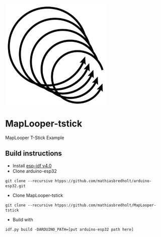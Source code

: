 <img src="https://github.com/mathiasbredholt/MapLooper-misc/blob/master/MapLooper-logo.svg" width="320">

# MapLooper-tstick
MapLooper T-Stick Example

## Build instructions
- Install [esp-idf v4.0](https://docs.espressif.com/projects/esp-idf/en/release-v4.0/)
- Clone arduino-esp32
```
git clone --recursive htpps://github.com/mathiasbredholt/arduino-esp32.git
```
- Clone MapLooper-tstick
```
git clone --recursive htpps://github.com/mathiasbredholt/MapLooper-tstick
```
- Build with
```
idf.py build -DARDUINO_PATH=[put arduino-esp32 path here]
```
